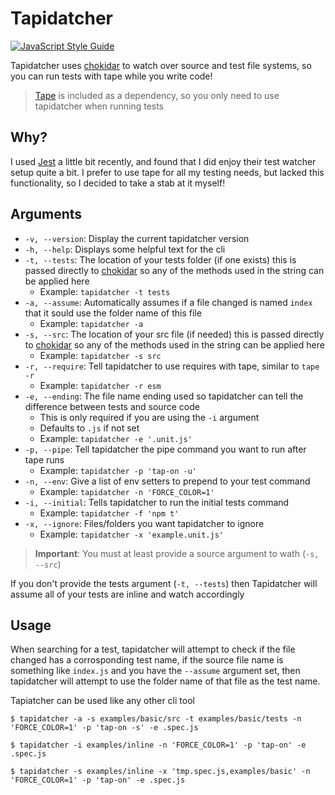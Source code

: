 # Tapidatcher

[![JavaScript Style Guide](https://img.shields.io/badge/code_style-standard-brightgreen.svg)](https://standardjs.com)

Tapidatcher uses [chokidar](https://github.com/paulmillr/chokidar) to watch over source and test file systems, so you can run tests with tape while you write code!

> [Tape](https://github.com/substack/tape) is included as a dependency, so you only need to use tapidatcher when running tests

## Why?

I used [Jest](https://github.com/facebook/jest) a little bit recently, and found that I did enjoy their test watcher setup quite a bit. I prefer to use tape for all my testing needs, but lacked this functionality, so I decided to take a stab at it myself!

## Arguments

- `-v, --version`: Display the current tapidatcher version
- `-h, --help`: Displays some helpful text for the cli
- `-t, --tests`: The location of your tests folder (if one exists) this is passed directly to [chokidar](https://github.com/paulmillr/chokidar) so any of the methods used in the string can be applied here
  - Example: `tapidatcher -t tests`
- `-a, --assume`: Automatically assumes if a file changed is named `index` that it sould use the folder name of this file
  - Example: `tapidatcher -a`
- `-s, --src`: The location of your src file (if needed) this is passed directly to [chokidar](https://github.com/paulmillr/chokidar) so any of the methods used in the string can be applied here
  - Example: `tapidatcher -s src`
- `-r, --require`: Tell tapidatcher to use requires with tape, similar to `tape -r`
  - Example: `tapidatcher -r esm`
- `-e, --ending`: The file name ending used so tapidatcher can tell the difference between tests and source code
  - This is only required if you are using the `-i` argument
  - Defaults to `.js` if not set
  - Example: `tapidatcher -e '.unit.js'`
- `-p, --pipe`: Tell tapidatcher the pipe command you want to run after tape runs
  - Example: `tapidatcher -p 'tap-on -u'`
- `-n, --env`: Give a list of env setters to prepend to your test command
  - Example: `tapidatcher -n 'FORCE_COLOR=1'`
- `-i, --initial`: Tells tapidatcher to run the initial tests command
  - Example: `tapidatcher -f 'npm t'`
- `-x, --ignore`: Files/folders you want tapidatcher to ignore
  - Example: `tapidatcher -x 'example.unit.js'`

> **Important**: You must at least provide a source argument to wath (`-s, --src`)

If you don't provide the tests argument (`-t, --tests`) then Tapidatcher will assume all of your tests are inline and watch accordingly

## Usage

When searching for a test, tapidatcher will attempt to check if the file changed has a corrosponding test name, if the source file name is something like `index.js` and you have the `--assume` argument set, then tapidatcher will attempt to use the folder name of that file as the test name.

Tapiatcher can be used like any other cli tool

```cli
$ tapidatcher -a -s examples/basic/src -t examples/basic/tests -n 'FORCE_COLOR=1' -p 'tap-on -s' -e .spec.js

$ tapidatcher -i examples/inline -n 'FORCE_COLOR=1' -p 'tap-on' -e .spec.js

$ tapidatcher -s examples/inline -x 'tmp.spec.js,examples/basic' -n 'FORCE_COLOR=1' -p 'tap-on' -e .spec.js
```
